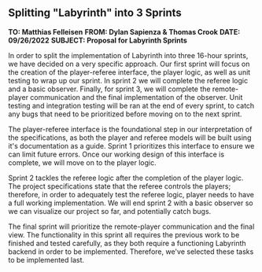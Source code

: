 ## Splitting "Labyrinth" into 3 Sprints

**TO: Matthias Felleisen**
**FROM: Dylan Sapienza & Thomas Crook**
**DATE: 09/26/2022**
**SUBJECT: Proposal for Labyrinth Sprints**

In order to split the implementation of Labyrinth into three 16-hour sprints, we have decided on a very specific approach. Our first sprint will focus on the creation of the player-referee interface, the player logic, as well as unit testing to wrap up our sprint. In sprint 2 we will complete the referee logic and a basic observer. Finally, for sprint 3,  we will complete the remote-player communication and the final implementation of the observer. Unit testing and integration testing will be ran at the end of every sprint, to catch any bugs that need to be prioritized before moving on to the next sprint.

The player-referee interface is the foundational step in our interpretation of the specifications, as both the player and referee models will be built using it's documentation as a guide. Sprint 1 prioritizes this interface to ensure we can limit future errors. Once our working design of this interface is complete, we will move on to the player logic. 

Sprint 2 tackles the referee logic after the completion of the player logic. The project specifications state that the referee controls the players; therefore, in order to adequately test the referee logic, player needs to have a full working implementation. We will end sprint 2 with a basic observer so we can visualize our project so far, and potentially catch bugs.

The final sprint will prioritize the remote-player communication and the final view. The functionality in this sprint all requires the previous work to be finished and tested carefully,  as they both require a functioning Labyrinth backend in order to be implemented. Therefore, we've selected these tasks to be implemented last.
